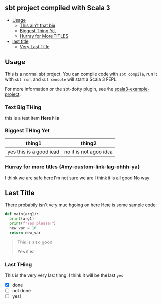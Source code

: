 ## sbt project compiled with Scala 3

<!-- MARKDOWN TOC: BEGIN -->
* [Usage](#usage)
  * [This ain't that big](#text-big-thing)
  * [Biggest Thing Yet](#biggest-thing-yet)
  * [Hurray for More TITLES](#my-custom-link-tag-ohhh-ya)
* [last title](#last-title)
  * [Very Last Title](#last-thing)
<!-- MARKDOWN TOC: END -->




## Usage

This is a normal sbt project. You can compile code with `sbt compile`, run it with `sbt run`, and `sbt console` will start a Scala 3 REPL.

For more information on the sbt-dotty plugin, see the
[scala3-example-project](https://github.com/scala/scala3-example-project/blob/main/README.md).


### Text Big THing
this is a test item
**Here it is**

### Biggest THIng Yet
| thing1 | thing2 |
| --- | --- |
| yes this is a good iead | no it is not agoo idea |

### Hurray for more titles {#my-custom-link-tag-ohhh-ya}
I think we are safe here
I'm not sure we are
I think it is all good
No way

## Last Title
There probabily isn't very muc hgoing on here
Here is some sample code:
```python
def main(arg1):
  print(arg1)
  print(f"Yes please!")
  new_var = 10
  return new_var
```

> This is also good
>
> Yes it is!

### Last THing
This is the very very last tihng.
I think it will be the last
`yes`
 - [x] done
 - [ ] not done
 - [ ] yes!
